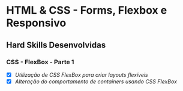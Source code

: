 # HTML & CSS - Forms, Flexbox e Responsivo

## Hard Skills Desenvolvidas

### CSS - FlexBox - Parte 1

- [X] _Utilização de CSS FlexBox para criar layouts flexíveis_
- [X] _Alteração do comportamento de containers usando CSS FlexBox_
